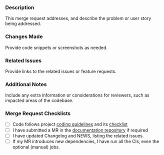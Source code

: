 ### Description
This merge request addresses, and describe the problem or user story being addressed.

### Changes Made
Provide code snippets or screenshots as needed.

### Related Issues
Provide links to the related issues or feature requests.

### Additional Notes
Include any extra information or considerations for reviewers, such as impacted areas of the codebase.

### Merge Request Checklists
- [ ] Code follows project [coding guidelines](https://siril-contrib-doc.readthedocs.io/en/latest/) and its [checklist](https://siril-contrib-doc.readthedocs.io/en/latest/SubmitingWork.html#checklist)
- [ ] I have submitted a MR in the [documentation repository](https://gitlab.com/free-astro/siril-doc) if required
- [ ] I have updated Changelog and NEWS, listing the related issues.
- [ ] If my MR introduces new dependencies, I have run all the CIs, even the optional (manual) jobs.